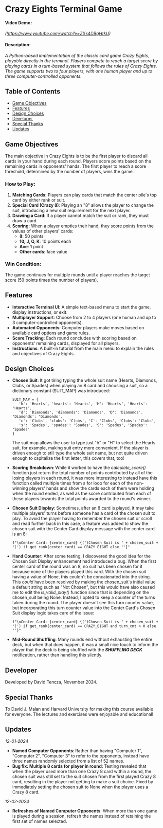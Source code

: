 # Crazy Eights Terminal Game
#### Video Demo: 
_(https://www.youtube.com/watch?v=ZXs4DBgHtkU)_
#### Description: 
_A Python-based implementation of the classic card game Crazy Eights, playable directly in the terminal. Players compete to reach a target score by playing cards in a turn-based system that follows the rules of Crazy Eights. The game supports two to four players, with one human player and up to three computer-controlled opponents._

## Table of Contents
- [Game Objectives](#game-objectives)
- [Features](#features)
- [Design Choices](#design-choices)
- [Developer](#developer)
- [Special Thanks](#special-thanks)
- [Updates](#updates)

## Game Objectives
The main objective in Crazy Eights is to be the first player to discard all cards in your hand during each round. Players score points based on the remaining cards in opponents' hands. The first player to reach a score threshold, determined by the number of players, wins the game.

### How to Play:
1. **Matching Cards**: Players can play cards that match the center pile's top card by either rank or suit.
2. **Special Card (Crazy 8)**: Playing an "8" allows the player to change the suit, introducing a new suit requirement for the next player.
3. **Drawing a Card**: If a player cannot match the suit or rank, they must draw a card.
4. **Scoring**: When a player empties their hand, they score points from the values of other players' cards:
   - **8**: 50 points
   - **10, J, Q, K**: 10 points each
   - **Ace**: 1 point
   - **Other cards**: face value

### Win Condition:
The game continues for multiple rounds until a player reaches the target score (50 points times the number of players).

## Features
- **Interactive Terminal UI**: A simple text-based menu to start the game, display instructions, or exit.
- **Multiplayer Support**: Choose from 2 to 4 players (one human and up to 3 computer-controlled opponents).
- **Automated Opponents**: Computer players make moves based on available card options and game rules.
- **Score Tracking**: Each round concludes with scoring based on opponents' remaining cards, displayed for all players.
- **Instructions**: A built-in tutorial from the main menu to explain the rules and objectives of Crazy Eights.

## Design Choices
- **Chosen Suit**: It got tiring typing the whole suit name (Hearts, Diamonds, Clubs, or Spades) when playing an 8 card and choosing a suit, so a dictionary constant (SUIT_MAP) was introduced:

   ```
   SUIT_MAP = {
      'h': 'Hearts', 'hearts': 'Hearts', 'H': 'Hearts', 'Hearts': 'Hearts',
      'd': 'Diamonds', 'diamonds': 'Diamonds', 'D': 'Diamonds', 'Diamonds': 'Diamonds',
      'c': 'Clubs', 'clubs': 'Clubs', 'C': 'Clubs', 'Clubs': 'Clubs',
      's': 'Spades', 'spades': 'Spades', 'S': 'Spades', 'Spades': 'Spades'
   }
   ```

   The suit map allows the user to type just "h" or "H" to select the Hearts suit, for example, making suit entry more convenient. If the player is driven enough to still type the whole suit name, but not quite driven enough to capitalize the first letter, this covers that, too!

- **Scoring Breakdown**: While it worked to have the _calculate_score()_ function just return the total number of points contributed by all of the losing players in each round, it was more interesting to instead have this function called multiple times from a for loop for each of the non-winning players' hands and show the cards each of them were holding when the round ended, as well as the score contributed from each of these players towards the total points awarded to the round's winner.

- **Chosen Suit Display**: Sometimes, after an 8 card is played, it may take multiple players' turns before someone has a card of the chosen suit to play. To avoid the player having to remember the chosen suit or scroll and read further back in this case, a feature was added to show the chosen suit with the Center Card display message with the center card is an 8:

   ```
   f"\nCenter Card: {center_card} {('(Chosen Suit is ' + chosen_suit + ')') if get_rank(center_card) == CRAZY_EIGHT else ''}"
   ```

- **Hand Counter**: After some testing, I discovered the good idea for the Chosen Suit Display enhancement had introduced a bug. When the first center card of the round was an 8, no suit has been chosen for it because none of the players played this card. With the chosen suit having a value of None, this couldn't be concatenated into the string. This _could_ have been resolved by making the chosen_suit's initial value a default string such as "Not Chosen", but this would have also caused me to edit the _is_valid_play()_ function since that is depending on the chosen_suit being None. Instead, I opted to keep a counter of the turns taken during the round. The player doesn't see this turn counter value, but incorporating this turn counter value into the Center Card's Chosen Suit display logic takes care of the issue: 

   ```
   f"\nCenter Card: {center_card} {('(Chosen Suit is ' + chosen_suit + ')') if get_rank(center_card) == CRAZY_EIGHT and turn_cnt > 0 else ''}"
   ```

- **Mid-Round Shuffling**: Many rounds end without exhausting the entire deck, but when that does happen, it was a small nice touch to inform the player that the deck is being shuffled with the ***SHUFFLING DECK*** notification, rather than handling this silently.

## Developer
Developed by David Tencza, November 2024.

## Special Thanks
To David J. Malan and Harvard University for making this course available for everyone. The lectures and exercises were enjoyable and educational! 

## Updates
_12-01-2024_
- **Named Computer Opponents**: Rather than having "Computer 1", "Computer 2", "Computer 3" to refer to the opponents, instead have three names randomly selected from a list of 52 names.
- **Bug fix: Multiple 8 cards for player in round**: Testing revealed that when the player used more than one Crazy 8 card within a round, the chosen suit was still set to the suit chosen from the first played Crazy 8 card, resulting in the player not getting to make a suit choice. Fixed by immediately setting the chosen suit to None when the player uses a Crazy 8 card. 

_12-02-2024_
- **Refreshes of Named Computer Opponents**: When more than one game is played during a session, refresh the names instead of retaining the first set of names selected.
